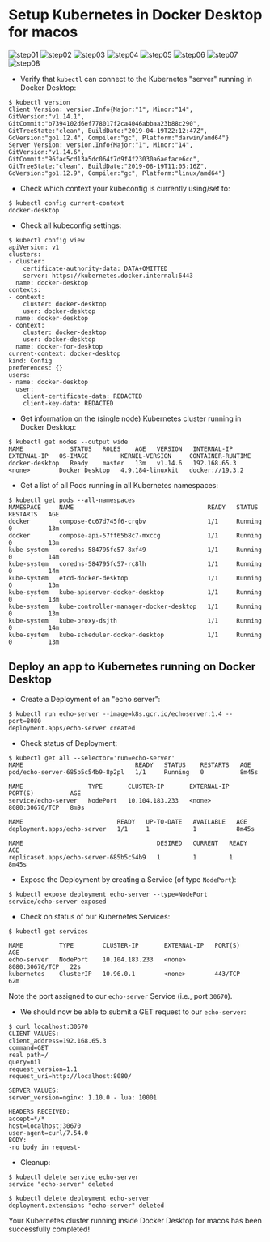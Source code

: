 # Setup Kubernetes in Docker Desktop for macos

![step01](docker_desktop_macos_images/docker_desktop_for_macos-install-01.png)
![step02](docker_desktop_macos_images/docker_desktop_for_macos-install-02.png)
![step03](docker_desktop_macos_images/docker_desktop_for_macos-install-03.png)
![step04](docker_desktop_macos_images/docker_desktop_for_macos-install-04.png)
![step05](docker_desktop_macos_images/docker_desktop_for_macos-install-05.png)
![step06](docker_desktop_macos_images/docker_desktop_for_macos-install-06.png)
![step07](docker_desktop_macos_images/docker_desktop_for_macos-install-07.png)
![step08](docker_desktop_macos_images/docker_desktop_for_macos-install-08.png)

* Verify that `kubectl` can connect to the Kubernetes "server" running in Docker Desktop:
```
$ kubectl version
Client Version: version.Info{Major:"1", Minor:"14", GitVersion:"v1.14.1", GitCommit:"b7394102d6ef778017f2ca4046abbaa23b88c290", GitTreeState:"clean", BuildDate:"2019-04-19T22:12:47Z", GoVersion:"go1.12.4", Compiler:"gc", Platform:"darwin/amd64"}
Server Version: version.Info{Major:"1", Minor:"14", GitVersion:"v1.14.6", GitCommit:"96fac5cd13a5dc064f7d9f4f23030a6aeface6cc", GitTreeState:"clean", BuildDate:"2019-08-19T11:05:16Z", GoVersion:"go1.12.9", Compiler:"gc", Platform:"linux/amd64"}
```

* Check which context your kubeconfig is currently using/set to:
```
$ kubectl config current-context
docker-desktop
```

* Check all kubeconfig settings:
```
$ kubectl config view
apiVersion: v1
clusters:
- cluster:
    certificate-authority-data: DATA+OMITTED
    server: https://kubernetes.docker.internal:6443
  name: docker-desktop
contexts:
- context:
    cluster: docker-desktop
    user: docker-desktop
  name: docker-desktop
- context:
    cluster: docker-desktop
    user: docker-desktop
  name: docker-for-desktop
current-context: docker-desktop
kind: Config
preferences: {}
users:
- name: docker-desktop
  user:
    client-certificate-data: REDACTED
    client-key-data: REDACTED
```

* Get information on the (single node) Kubernetes cluster running in Docker Desktop:
```
$ kubectl get nodes --output wide
NAME             STATUS   ROLES    AGE   VERSION   INTERNAL-IP    EXTERNAL-IP   OS-IMAGE         KERNEL-VERSION     CONTAINER-RUNTIME
docker-desktop   Ready    master   13m   v1.14.6   192.168.65.3   <none>        Docker Desktop   4.9.184-linuxkit   docker://19.3.2
```

* Get a list of all Pods running in all Kubernetes namespaces:
```
$ kubectl get pods --all-namespaces
NAMESPACE     NAME                                     READY   STATUS    RESTARTS   AGE
docker        compose-6c67d745f6-crqbv                 1/1     Running   0          13m
docker        compose-api-57ff65b8c7-mxccg             1/1     Running   0          13m
kube-system   coredns-584795fc57-8xf49                 1/1     Running   0          14m
kube-system   coredns-584795fc57-rc8lh                 1/1     Running   0          14m
kube-system   etcd-docker-desktop                      1/1     Running   0          13m
kube-system   kube-apiserver-docker-desktop            1/1     Running   0          13m
kube-system   kube-controller-manager-docker-desktop   1/1     Running   0          13m
kube-system   kube-proxy-dsjth                         1/1     Running   0          14m
kube-system   kube-scheduler-docker-desktop            1/1     Running   0          13m
```

## Deploy an app to Kubernetes running on Docker Desktop

* Create a Deployment of an "echo server":
```
$ kubectl run echo-server --image=k8s.gcr.io/echoserver:1.4 --port=8080
deployment.apps/echo-server created
```

* Check status of Deployment:
```
$ kubectl get all --selector='run=echo-server'
NAME                               READY   STATUS    RESTARTS   AGE
pod/echo-server-685b5c54b9-8p2pl   1/1     Running   0          8m45s

NAME                  TYPE       CLUSTER-IP       EXTERNAL-IP   PORT(S)          AGE
service/echo-server   NodePort   10.104.183.233   <none>        8080:30670/TCP   8m9s

NAME                          READY   UP-TO-DATE   AVAILABLE   AGE
deployment.apps/echo-server   1/1     1            1           8m45s

NAME                                     DESIRED   CURRENT   READY   AGE
replicaset.apps/echo-server-685b5c54b9   1         1         1       8m45s
```

* Expose the Deployment by creating a Service (of type `NodePort`):
```
$ kubectl expose deployment echo-server --type=NodePort
service/echo-server exposed
```

* Check on status of our Kubernetes Services:
```
$ kubectl get services

NAME          TYPE        CLUSTER-IP       EXTERNAL-IP   PORT(S)          AGE
echo-server   NodePort    10.104.183.233   <none>        8080:30670/TCP   22s
kubernetes    ClusterIP   10.96.0.1        <none>        443/TCP          62m
```

Note the port assigned to our `echo-server` Service (i.e., port `30670`).

* We should now be able to submit a GET request to our `echo-server`:
```
$ curl localhost:30670
CLIENT VALUES:
client_address=192.168.65.3
command=GET
real path=/
query=nil
request_version=1.1
request_uri=http://localhost:8080/

SERVER VALUES:
server_version=nginx: 1.10.0 - lua: 10001

HEADERS RECEIVED:
accept=*/*
host=localhost:30670
user-agent=curl/7.54.0
BODY:
-no body in request-
```

* Cleanup:
```
$ kubectl delete service echo-server
service "echo-server" deleted

$ kubectl delete deployment echo-server
deployment.extensions "echo-server" deleted
```

Your Kubernetes cluster running inside Docker Desktop for macos has been successfully completed!
